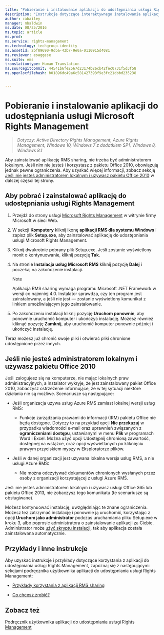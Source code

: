 ```yaml
---
title: "Pobieranie i instalowanie aplikacji do udostępniania usługi Rights Management | Azure RMS"
description: "Instrukcje dotyczące interaktywnego instalowania aplikacji RMS sharing dla systemu Windows, dzięki czemu możliwe jest bezpieczne udostępnianie dokumentów innym osobom."
author: cabailey
manager: mbaldwin
ms.date: 08/25/2016
ms.topic: article
ms.prod: 
ms.service: rights-management
ms.technology: techgroup-identity
ms.assetid: 2bf09690-9dba-43b7-9e0a-0110915d4081
ms.reviewer: esaggese
ms.suite: ems
translationtype: Human Translation
ms.sourcegitcommit: 44541b6fe2567d23174b26cb42fec0731f5d3f58
ms.openlocfilehash: b01896dc49a6c581427393f9e3fc21dbbd235238


---
```


# Pobieranie i instalowanie aplikacji do udostępniania usługi Microsoft Rights Management

>*Dotyczy: Active Directory Rights Management, Azure Rights Management, Windows 10, Windows 7 z dodatkiem SP1, Windows 8, Windows 8.1*

Aby zainstalować aplikację RMS sharing, nie trzeba być administratorem lokalnym. Jeśli nim nie jesteś i korzystasz z pakietu Office 2010, obowiązują jednak pewne ograniczenia. Aby uzyskać więcej informacji, zobacz sekcję [Jeśli nie jesteś administratorem lokalnym i używasz pakietu Office 2010](#if-you-are-not-a-local-administrator-and-use-office-2010) w dalszej części tej strony.

## Aby pobrać i zainstalować aplikację do udostępniania usługi Rights Management

1.  Przejdź do strony usługi [Microsoft Rights Management](http://go.microsoft.com/fwlink/?LinkId=303970) w witrynie firmy Microsoft w sieci Web.

2.  W sekcji **Komputery** kliknij ikonę **aplikacji RMS dla systemu Windows** i zapisz plik **Setup.exe**, aby zainstalować aplikację do udostępniania usługi Microsoft Rights Management.

3.  Kliknij dwukrotnie pobrany plik Setup.exe. Jeśli zostanie wyświetlony monit o kontynuowanie, kliknij pozycję **Tak**.

4.  Na stronie **Instalacja usług Microsoft RMS** kliknij pozycję **Dalej** i poczekaj na zakończenie instalacji.

    > [!NOTE]
    > Aplikacja RMS sharing wymaga programu Microsoft .NET Framework w wersji co najmniej 4.0. Instalator sprawdza, czy ten program jest zainstalowany, a jeśli nie jest — zostanie wyświetlony komunikat z linkiem umożliwiającym jego zainstalowanie.

5.  Po zakończeniu instalacji kliknij pozycję **Uruchom ponownie**, aby ponownie uruchomić komputer i ukończyć instalację. Możesz również kliknąć pozycję **Zamknij**, aby uruchomić komputer ponownie później i ukończyć instalację.

Teraz możesz już chronić swoje pliki i otwierać pliki chronione udostępnione przez innych.

## Jeśli nie jesteś administratorem lokalnym i używasz pakietu Office 2010
Jeśli zalogujesz się na komputerze, nie mając lokalnych praw administracyjnych, a Instalator wykryje, że jest zainstalowany pakiet Office 2010, zobaczysz ostrzeżenie informujące, że w tej sytuacji niektóre działania nie są możliwe. Scenariusze są następujące:

-   Jeśli organizacja używa usług Azure RMS zamiast lokalnej wersji usług RMS:

    -   Funkcje zarządzania prawami do informacji (IRM) pakietu Office nie będą dostępne. Dotyczy to na przykład opcji **Nie przekazuj** w przypadku wiadomości e-mail oraz uprawnień związanych z **ograniczeniami dostępu**, ustawianymi w menu **Plik** w programach Word i Excel. Można użyć opcji Udostępnij chronioną zawartość, dostępnej na wstążce, oraz opcji wyświetlanych po kliknięciu prawym przyciskiem myszy w Eksploratorze plików.

-   Jeśli w danej organizacji jest używana lokalna wersja usług RMS, a nie usługi Azure RMS:

    -   Nie można odczytywać dokumentów chronionych wysłanych przez osoby z organizacji korzystającej z usługi Azure RMS.

Jeśli nie jesteś administratorem lokalnym i używasz usługi Office 365 lub pakietu Office 2013, nie zobaczysz tego komunikatu (te scenariusze są obsługiwane).

Możesz kontynuować instalację, uwzględniając te znane ograniczenia. Możesz też zatrzymać instalację i ponownie ją uruchomić, korzystając z opcji **Uruchom jako administrator** podczas uruchamiania pliku Setup.exe w kroku 3, albo poprosić administratora o zainstalowanie aplikacji za Ciebie. Administrator może [użyć skryptu instalacji](sharing-app-admin-guide.md#automatic-deployment-for-the-microsoft-rights-management-sharing-application), tak aby aplikacja została zainstalowana automatycznie.

## Przykłady i inne instrukcje
Aby uzyskać instrukcje i przykłady dotyczące korzystania z aplikacji do udostępniania usługi Rights Management, zapoznaj się z następującymi sekcjami podręcznika użytkownika aplikacji do udostępniania usługi Rights Management:

-   [Przykłady korzystania z aplikacji RMS sharing](sharing-app-user-guide.md#examples-for-using-the-rms-sharing-application)

-   [Co chcesz zrobić?](sharing-app-user-guide.md#what-do-you-want-to-do)

## Zobacz też
[Podręcznik użytkownika aplikacji do udostępniania usługi Rights Management](sharing-app-user-guide.md)




<!--HONumber=Aug16_HO4-->



